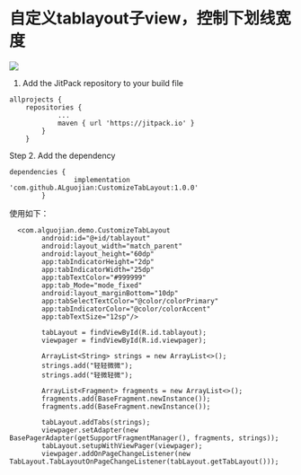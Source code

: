 # 自定义tablayout子view，控制下划线宽度

[![](https://jitpack.io/v/ALguojian/CustomizeTabLayout.svg)](https://jitpack.io/#ALguojian/CustomizeTabLayout)

1. Add the JitPack repository to your build file
```
allprojects {
    repositories {
            ...
            maven { url 'https://jitpack.io' }
        }
    }
```

Step 2. Add the dependency
```
dependencies {
                implementation 'com.github.ALguojian:CustomizeTabLayout:1.0.0'
        }
```

使用如下：

```
  <com.alguojian.demo.CustomizeTabLayout
        android:id="@+id/tablayout"
        android:layout_width="match_parent"
        android:layout_height="60dp"
        app:tabIndicatorHeight="2dp"
        app:tabIndicatorWidth="25dp"
        app:tabTextColor="#999999"
        app:tab_Mode="mode_fixed"
        android:layout_marginBottom="10dp"
        app:tabSelectTextColor="@color/colorPrimary"
        app:tabIndicatorColor="@color/colorAccent"
        app:tabTextSize="12sp"/>
```

```
        tabLayout = findViewById(R.id.tablayout);
        viewpager = findViewById(R.id.viewpager);

        ArrayList<String> strings = new ArrayList<>();
        strings.add("轻轻微微");
        strings.add("轻微轻微");

        ArrayList<Fragment> fragments = new ArrayList<>();
        fragments.add(BaseFragment.newInstance());
        fragments.add(BaseFragment.newInstance());

        tabLayout.addTabs(strings);
        viewpager.setAdapter(new BasePagerAdapter(getSupportFragmentManager(), fragments, strings));
        tabLayout.setupWithViewPager(viewpager);
        viewpager.addOnPageChangeListener(new TabLayout.TabLayoutOnPageChangeListener(tabLayout.getTabLayout()));

```